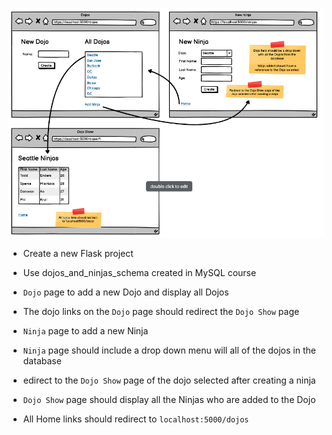 ![](./flask_app/static/images/dan-wf.png)

- Create a new Flask project

- Use dojos_and_ninjas_schema created in MySQL course

- `Dojo` page to add a new Dojo and display all Dojos

- The dojo links on the `Dojo` page should redirect the `Dojo Show` page

- `Ninja` page to add a new Ninja

- `Ninja` page should include a drop down menu will all of the dojos in the database

- edirect to the `Dojo Show` page of the dojo selected after creating a ninja

- `Dojo Show` page should display all the Ninjas who are added to the Dojo

- All Home links should redirect to `localhost:5000/dojos`